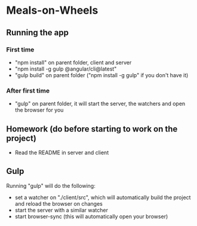 # Meals-on-Wheels

## Running the app
### First time
* "npm install" on parent folder, client and server
* "npm install -g gulp @angular/cli@latest"
* "gulp build" on parent folder ("npm install -g gulp" if you don't have it)

### After first time
* "gulp" on parent folder, it will start the server, the watchers and open the browser for you

## Homework (do before starting to work on the project)
* Read the README in server and client

## Gulp
Running "gulp" will do the following:
* set a watcher on "./client/src", which will automatically build the project and reload the browser on changes
* start the server with a similar watcher
* start browser-sync (this will automatically open your browser)
